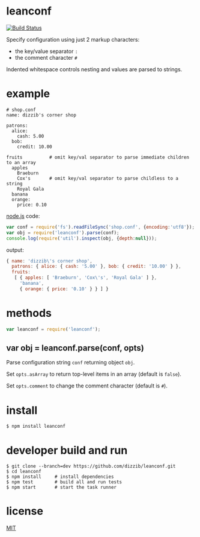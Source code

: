 # leanconf
[![Build Status](https://travis-ci.org/dizzib/leanconf.svg?branch=master)](https://travis-ci.org/dizzib/leanconf)

Specify configuration using just 2 markup characters:

* the key/value separator `:`
* the comment character `#`

Indented whitespace controls nesting and values are parsed to strings.

# example

    # shop.conf
    name: dizzib's corner shop

    patrons:
      alice:
        cash: 5.00
      bob:
        credit: 10.00

    fruits          # omit key/val separator to parse immediate children to an array
      apples
        Braeburn
        Cox's       # omit key/val separator to parse childless to a string
        Royal Gala
      banana
      orange:
        price: 0.10

[node.js] code:

```javascript
var conf = require('fs').readFileSync('shop.conf', {encoding:'utf8'});
var obj = require('leanconf').parse(conf);
console.log(require('util').inspect(obj, {depth:null}));
```

output:

```javascript
{ name: 'dizzib\'s corner shop',
  patrons: { alice: { cash: '5.00' }, bob: { credit: '10.00' } },
  fruits:
   [ { apples: [ 'Braeburn', 'Cox\'s', 'Royal Gala' ] },
     'banana',
     { orange: { price: '0.10' } } ] }
```

# methods

```javascript
var leanconf = require('leanconf');
```

## var obj = leanconf.parse(conf, opts)

Parse configuration string `conf` returning object `obj`.

Set `opts.asArray` to return top-level items in an array (default is `false`).

Set `opts.comment` to change the comment character (default is `#`).

# install

    $ npm install leanconf

# developer build and run

    $ git clone --branch=dev https://github.com/dizzib/leanconf.git
    $ cd leanconf
    $ npm install     # install dependencies
    $ npm test        # build all and run tests
    $ npm start       # start the task runner

# license

[MIT](./LICENSE)

[node.js]: http://nodejs.org
[npm]: https://npmjs.org
